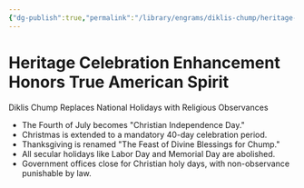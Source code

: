 ```yaml
---
{"dg-publish":true,"permalink":"/library/engrams/diklis-chump/heritage-celebration-enhancement-honors-true-american-spirit/","tags":["DC/Religion","DC/AS1"]}
---
```


# Heritage Celebration Enhancement Honors True American Spirit
Diklis Chump Replaces National Holidays with Religious Observances
- The Fourth of July becomes "Christian Independence Day."  
- Christmas is extended to a mandatory 40-day celebration period.  
- Thanksgiving is renamed "The Feast of Divine Blessings for Chump."  
- All secular holidays like Labor Day and Memorial Day are abolished.  
- Government offices close for Christian holy days, with non-observance punishable by law.
